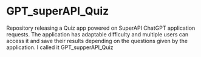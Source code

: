 # GPT_superAPI_Quiz
Repository releasing a Quiz app powered on SuperAPI ChatGPT application requests. The application has adaptable difficulty and multiple users can access it and save their results depending on the questions given by the application. I called it GPT_supperAPI_Quiz
